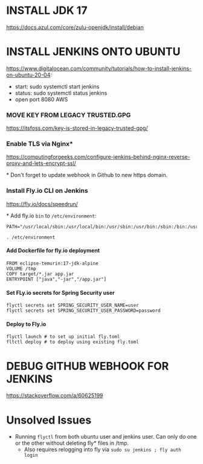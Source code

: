 # INSTALL JDK 17
https://docs.azul.com/core/zulu-openjdk/install/debian


# INSTALL JENKINS ONTO UBUNTU
https://www.digitalocean.com/community/tutorials/how-to-install-jenkins-on-ubuntu-20-04:
- start: sudo systemctl start jenkins
- status: sudo systemctl status jenkins
- open port 8080 AWS

### MOVE KEY FROM LEGACY TRUSTED.GPG
https://itsfoss.com/key-is-stored-in-legacy-trusted-gpg/

### Enable TLS via Nginx*
https://computingforgeeks.com/configure-jenkins-behind-nginx-reverse-proxy-and-lets-encrypt-ssl/

\* Don't forget to update webhook in Github to new https domain.

### Install Fly.io CLI on Jenkins
https://fly.io/docs/speedrun/

\* Add fly.io `bin` to `/etc/environment`:
```
PATH="/usr/local/sbin:/usr/local/bin:/usr/sbin:/usr/bin:/sbin:/bin:/usr/games:/usr/local/games:/snap/bin:/home/ubuntu/.fly/bin"
```
```
. /etc/environment
```

#### Add Dockerfile for fly.io deployment
```
FROM eclipse-temurin:17-jdk-alpine
VOLUME /tmp
COPY target/*.jar app.jar
ENTRYPOINT ["java","-jar","/app.jar"]
```

#### Set FLy.io secrets for Spring Security user
```
flyctl secrets set SPRING_SECURITY_USER_NAME=user
flyctl secrets set SPRING_SECURITY_USER_PASSWORD=password
```

#### Deploy to Fly.io
```
flyctl launch # to set up initial fly.toml
fltctl deploy # to deploy using existing fly.toml
```

# DEBUG GITHUB WEBHOOK FOR JENKINS
https://stackoverflow.com/a/60625199

# Unsolved Issues
- Running `flyctl` from both ubuntu user and jenkins user. Can only do one or the other without deleting fly* files in /tmp.
  - Also requires relogging into fly via `sudo su jenkins ; fly auth login`
